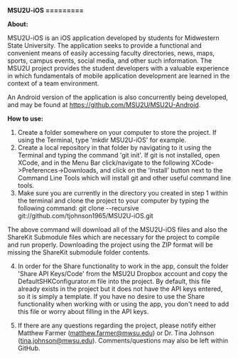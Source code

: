 <b>MSU2U-iOS</b>
<b>=========</b>

<b>About:</b>

MSU2U-iOS is an iOS application developed by students for Midwestern State University. The application seeks to provide a functional and convenient means of easily accessing faculty directories, news, maps, sports, campus events, social media, and other such information. The MSU2U project provides the student developers with a valuable experience in which fundamentals of mobile application development are learned in the context of a team environment.

An Android version of the application is also concurrently being developed, and may be found at https://github.com/MSU2U/MSU2U-Android.

<b>How to use:</b>

1. Create a folder somewhere on your computer to store the project. If using the Terminal, type 'mkdir MSU2U-iOS' for example.
2. Create a local repository in that folder by navigating to it using the Terminal and typing the command 'git init'. If git is not installed, open XCode, and in the Menu Bar click/navigate to the following XCode->Preferences->Downloads, and click on the 'Install' button next to the Command Line Tools which will install git and other useful command line tools.
3. Make sure you are currently in the directory you created in step 1 within the terminal and clone the project to your computer by typing the following command:
    git clone --recursive git://github.com/tjohnson1965/MSU2U-iOS.git

The above command will download all of the MSU2U-iOS files and also the ShareKit Submodule files which are necessary for the project to compile and run properly. Downloading the project using the ZIP format will be missing the ShareKit submodule folder contents.

4. In order for the Share functionality to work in the app, consult the folder 'Share API Keys/Code' from the MSU2U Dropbox account and copy the DefaultSHKConfigurator.m file into the project. By default, this file already exists in the project but it does not have the API keys entered, so it is simply a template. If you have no desire to use the Share functionality when working with or using the app, you don't need to add this file or worry about filling in the API keys.

5. If there are any questions regarding the project, please notify either Matthew Farmer (matthew.farmer@mwsu.edu) or Dr. Tina Johnson (tina.johnson@mwsu.edu). Comments/questions may also be left within GitHub.
